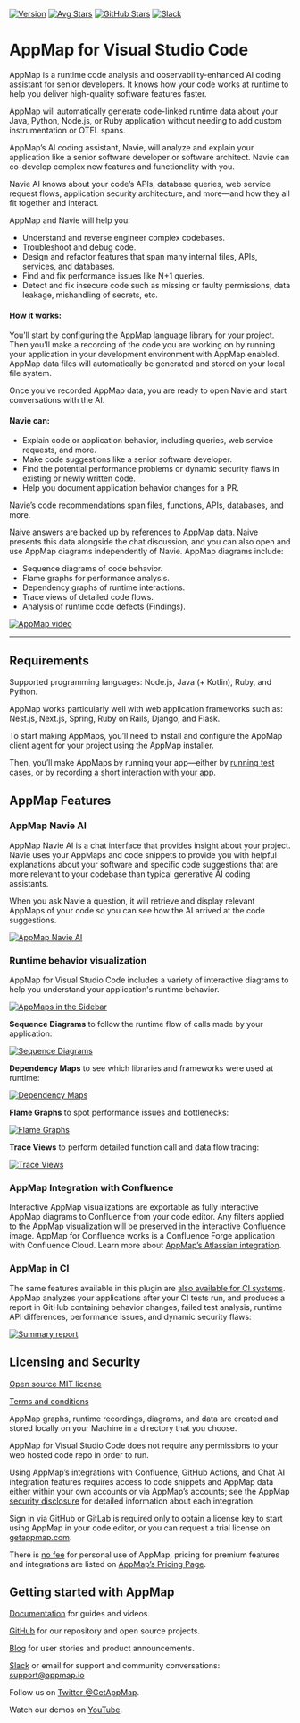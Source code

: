 [![Version](https://img.shields.io/visual-studio-marketplace/v/appland.appmap)](https://marketplace.visualstudio.com/items?itemName=appland.appmap)
[![Avg Stars](https://img.shields.io/visual-studio-marketplace/stars/appland.appmap)](https://marketplace.visualstudio.com/items?itemName=appland.appmap)
[![GitHub Stars](https://img.shields.io/github/stars/getappmap/vscode-appland?style=social)](https://github.com/getappmap/vscode-appland)
[![Slack](https://img.shields.io/badge/Slack-Join%20the%20community-green)](https://appmap.io/slack)

# AppMap for Visual Studio Code

AppMap is a runtime code analysis and observability-enhanced AI coding assistant for senior
developers. It knows how your code works at runtime to help you deliver high-quality software
features faster.

AppMap will automatically generate code-linked runtime data about your Java, Python, Node.js, or
Ruby application without needing to add custom instrumentation or OTEL spans.

AppMap’s AI coding assistant, Navie, will analyze and explain your application like a senior
software developer or software architect. Navie can co-develop complex new features and
functionality with you.

Navie AI knows about your code’s APIs, database queries, web service request flows, application
security architecture, and more—and how they all fit together and interact.

AppMap and Navie will help you:

- Understand and reverse engineer complex codebases.
- Troubleshoot and debug code.
- Design and refactor features that span many internal files, APIs, services, and databases.
- Find and fix performance issues like N+1 queries.
- Detect and fix insecure code such as missing or faulty permissions, data leakage, mishandling of
  secrets, etc.

#### How it works:

You’ll start by configuring the AppMap language library for your project. Then you’ll make a
recording of the code you are working on by running your application in your development environment
with AppMap enabled. AppMap data files will automatically be generated and stored on your local file
system.

Once you’ve recorded AppMap data, you are ready to open Navie and start conversations with the AI.

#### Navie can:

- Explain code or application behavior, including queries, web service requests, and more.
- Make code suggestions like a senior software developer.
- Find the potential performance problems or dynamic security flaws in existing or newly written
  code.
- Help you document application behavior changes for a PR.

Navie’s code recommendations span files, functions, APIs, databases, and more.

Naive answers are backed up by references to AppMap data. Naive presents this data alongside the
chat discussion, and you can also open and use AppMap diagrams independently of Navie. AppMap
diagrams include:

- Sequence diagrams of code behavior.
- Flame graphs for performance analysis.
- Dependency graphs of runtime interactions.
- Trace views of detailed code flows.
- Analysis of runtime code defects (Findings).

[![AppMap video](https://appmap.io/assets/img/yt-play.png)](https://www.youtube.com/watch?v=fHiTHZhtFZM)

---

## Requirements

Supported programming languages: Node.js, Java (+ Kotlin), Ruby, and Python.

AppMap works particularly well with web application frameworks such as: Nest.js, Next.js, Spring,
Ruby on Rails, Django, and Flask.

To start making AppMaps, you’ll need to install and configure the AppMap client agent for your
project using the AppMap installer.

Then, you’ll make AppMaps by running your app—either by
[running test cases](https://appmap.io/docs/recording-methods.html#recording-test-cases), or by
[recording a short interaction with your app](https://appmap.io/docs/recording-methods.html#remote-recording).

## AppMap Features

### AppMap Navie AI

AppMap Navie AI is a chat interface that provides insight about your project. Navie uses your
AppMaps and code snippets to provide you with helpful explanations about your software and specific
code suggestions that are more relevant to your codebase than typical generative AI coding
assistants.

When you ask Navie a question, it will retrieve and display relevant AppMaps of your code so you can
see how the AI arrived at the code suggestions.

[![AppMap Navie AI](https://appmap.io/assets/img/navie-answer-example-thumb.jpeg 'Appmap Navie AI')](https://appmap.io/assets/img/navie-answer-example.png)

### Runtime behavior visualization

AppMap for Visual Studio Code includes a variety of interactive diagrams to help you understand your
application's runtime behavior.

[![AppMaps in the Sidebar](https://appmap.io/assets/img/appmap-tree-in-sidebar-thumb.jpeg 'AppMaps in the Sidebar')](https://appmap.io/assets/img/appmap-tree-in-sidebar.png)

**Sequence Diagrams** to follow the runtime flow of calls made by your application:

[![Sequence Diagrams](https://appmap.io/assets/img/ide-sequence-diag-thumb.jpeg 'Sequence Diagrams')](https://appmap.io/assets/img/ide-sequence-diag.png)

**Dependency Maps** to see which libraries and frameworks were used at runtime:

[![Dependency Maps](https://appmap.io/assets/img/ide-dependency-map-thumb.jpeg 'Dependency Maps')](https://appmap.io/assets/img/ide-dependency-map.png)

**Flame Graphs** to spot performance issues and bottlenecks:

[![Flame Graphs](https://appmap.io/assets/img/ide-vscode-flame-graph-thumb.jpeg 'Flame Graphs')](https://appmap.io/assets/img/ide-vscode-flame-graph.png)

**Trace Views** to perform detailed function call and data flow tracing:

[![Trace Views](https://appmap.io/assets/img/ide-trace-view-thumb.jpeg 'Trace Views')](https://appmap.io/assets/img/ide-trace-view.png)

### AppMap Integration with Confluence

Interactive AppMap visualizations are exportable as fully interactive AppMap diagrams to Confluence
from your code editor. Any filters applied to the AppMap visualization will be preserved in the
interactive Confluence image. AppMap for Confluence works is a Confluence Forge application with
Confluence Cloud. Learn more about
[AppMap’s Atlassian integration](https://marketplace.atlassian.com/apps/1233075/appmap-for-confluence?hosting=cloud&tab=overview).

### AppMap in CI

The same features available in this plugin are
[also available for CI systems](https://appmap.io/docs/analysis/in-ci.html). AppMap analyzes your
applications after your CI tests run, and produces a report in GitHub containing behavior changes,
failed test analysis, runtime API differences, performance issues, and dynamic security flaws:

[![Summary report](https://appmap.io/assets/img/summary-report-thumb.jpeg 'Summary Report')](https://appmap.io/assets/img/summary-report.png)

## Licensing and Security

[Open source MIT license](https://github.com/getappmap/vscode-appland/blob/master/LICENSE)

[Terms and conditions](https://appmap.io/community/terms-and-conditions.html)

AppMap graphs, runtime recordings, diagrams, and data are created and stored locally on your Machine
in a directory that you choose.

AppMap for Visual Studio Code does not require any permissions to your web hosted code repo in order
to run.

Using AppMap’s integrations with Confluence, GitHub Actions, and Chat AI integration features
requires access to code snippets and AppMap data either within your own accounts or via AppMap’s
accounts; see the AppMap [security disclosure](https://appmap.io/security) for detailed information
about each integration.

Sign in via GitHub or GitLab is required only to obtain a license key to start using AppMap in your
code editor, or you can request a trial license on [getappmap.com](https://getappmap.com).

There is [no fee](https://appmap.io/pricing) for personal use of AppMap, pricing for premium
features and integrations are listed on [AppMap’s Pricing Page](https://appmap.io/pricing).

## Getting started with AppMap

[Documentation](https://appmap.io/docs/appmap-overview.html) for guides and videos.

[GitHub](https://github.com/getappmap) for our repository and open source projects.

[Blog](https://appmap.io/blog/) for user stories and product announcements.

[Slack](https://appmap.io/slack) or email for support and community conversations: support@appmap.io

Follow us on [Twitter @GetAppMap](https://twitter.com/getappmap).

Watch our demos on [YouTube](https://www.youtube.com/channel/UCxVv4gVnr2Uf2PSzoELZUcg).

